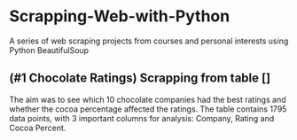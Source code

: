 # Scrapping-Web-with-Python

A series of web scraping projects from courses and personal interests using Python BeautifulSoup

## (#1 Chocolate Ratings) Scrapping from table []
The aim was to see which 10 chocolate companies had the best ratings and whether the cocoa percentage affected the ratings.
The table contains 1795 data points, with 3 important columns for analysis: Company, Rating and Cocoa Percent. 
